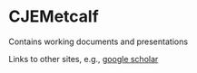 # CJEMetcalf

Contains working documents and presentations

Links to other sites, e.g., 
[google scholar](https://scholar.google.com/citations?user=tt1oyyEAAAAJ&hl=en&oi=ao)
